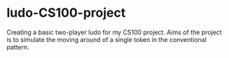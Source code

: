 # ludo-CS100-project

Creating a basic two-player ludo for my CS100 project. Aims of the project is to simulate the moving around of a single token in the conventional pattern.

